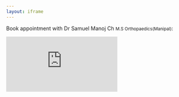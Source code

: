 ```yaml
---
layout: iframe
---
```

Book appointment with Dr Samuel Manoj Ch <small>M.S Orthopaedics(Manipal)</small>:

<iframe src="https://script.google.com/macros/s/AKfycbxFp-8PpdD4dQguUj_uYDhaYtqWyqtXpiFmlOEM2b2kh2HOh0uL/exec" frameborder="0" allowfullscreen></iframe>
